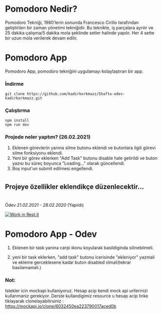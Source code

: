 # Pomodoro Nedir?
Pomodoro Tekniği, 1980'lerin sonunda Francesco Cirillo tarafından geliştirilen bir zaman yönetimi tekniğidir. 
Bu teknikte, iş parçalara ayrılır ve  25 dakika çalışma/5 dakika mola şeklinde setler halinde yapılır.
Her 4 sette bir uzun mola verilerek devam edilir.

# Pomodoro App
Pomodoro App, pomodoro tekniğini uygulamayı kolaylaştıran bir app. 

### İndirme
```
git clone https://github.com/kadirkorkmazz/5hafta-odev-kadirkorkmazz.git
```

### Çalıştırma
```
npm install
npm run dev
```

### Projede neler yaptım? (26.02.2021)

1. Eklenen görevlerin yanına silme butonu eklendi ve butonlara ilgili görevi silme fonksiyonu eklendi.
2. Yeni bir görev eklerken "Add Task" butonu disable hale getirildi ve buton yazısı bu süreç boyunca "Loading..." olarak güncellendi.
3. Boş input'un submit edilmesi engellendi.

#

## Projeye özellikler eklendikçe düzenlecektir...

#
#


Ödev *21.02.2021 - 28.02.2020* (Yapıldı)

[![Work in Repl.it](https://classroom.github.com/assets/work-in-replit-14baed9a392b3a25080506f3b7b6d57f295ec2978f6f33ec97e36a161684cbe9.svg)](https://classroom.github.com/online_ide?assignment_repo_id=4195009&assignment_repo_type=AssignmentRepo)

# Pomodoro App - Odev

1. Eklenen bir task yanina carpi ikonu koyularak basildiginda silinebilmeli.

2. yeni bir task eklerken, "add task" butonu icerisinde "ekleniyor" yazmali ve ekleme gerceklesene kadar buton disabled olmali(tekrar basilamamali.)

### Not:
Istekler icin mockapi kullaniyoruz. Hesap acip kendi mock api urllerinizi kullanmaniz gerekiyor. Derste kullandigimiz resource u hesap acip linke tiklayarak clonelayabilirsiniz : https://mockapi.io/clone/6032450ea223790017aced0b
